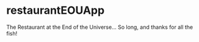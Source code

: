 # restaurantEOUApp
The Restaurant at the End of the Universe... So long, and thanks for all the fish!
